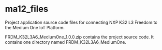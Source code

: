 # ma12_files

Project application source code files for connecting NXP K32 L3 Freedom to the Medium One IoT Platform.

FRDM_K32L3A6_MediumOne_1.0.0.zip contains the project source code. It contains one directory named FRDM_K32L3A6_MediumOne.
